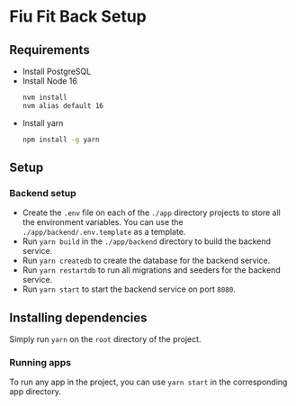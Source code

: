 # Fiu Fit Back Setup

## Requirements
* Install PostgreSQL
* Install Node 16
  ```bash
  nvm install
  nvm alias default 16
  ```
* Install yarn
  ```bash
  npm install -g yarn
  ```

## Setup

### Backend setup

* Create the `.env` file on each of the `./app` directory projects to store all the environment variables. You can use the `./app/backend/.env.template` as a template.
* Run `yarn build` in the `./app/backend` directory to build the backend service.
* Run `yarn createdb` to create the database for the backend service.
* Run `yarn restartdb` to run all migrations and seeders for the backend service.
* Run `yarn start` to start the backend service on port `8080`.

## Installing dependencies

Simply run `yarn` on the `root` directory of the project.

### Running apps

To run any app in the project, you can use `yarn start` in the corresponding app directory.


